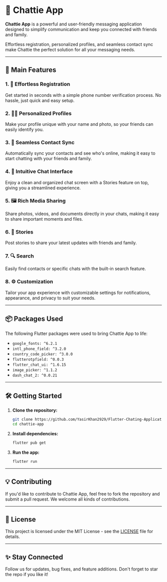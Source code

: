 # 📱 Chattie App

**Chattie App** is a powerful and user-friendly messaging application designed to simplify communication and keep you connected with friends and family. 

Effortless registration, personalized profiles, and seamless contact sync make Chattie the perfect solution for all your messaging needs.

---

## 🚀 **Main Features**

### 1. 📲 **Effortless Registration**
Get started in seconds with a simple phone number verification process. No hassle, just quick and easy setup.

### 2. 🧑‍🎨 **Personalized Profiles**
Make your profile unique with your name and photo, so your friends can easily identify you.

### 3. 🔗 **Seamless Contact Sync**
Automatically sync your contacts and see who's online, making it easy to start chatting with your friends and family.

### 4. 💬 **Intuitive Chat Interface**
Enjoy a clean and organized chat screen with a Stories feature on top, giving you a streamlined experience.

### 5. 🖼 **Rich Media Sharing**
Share photos, videos, and documents directly in your chats, making it easy to share important moments and files.

### 6. 📸 **Stories**
Post stories to share your latest updates with friends and family.

### 7. 🔍 **Search**
Easily find contacts or specific chats with the built-in search feature.

### 8. ⚙️ **Customization**
Tailor your app experience with customizable settings for notifications, appearance, and privacy to suit your needs.

---

## 📦 **Packages Used**

The following Flutter packages were used to bring Chattie App to life:

- `google_fonts: ^6.2.1`
- `intl_phone_field: ^3.2.0`
- `country_code_picker: ^3.0.0`
- `flutterotpfield: ^0.0.3`
- `flutter_chat_ui: ^1.6.15`
- `image_picker: ^1.1.2`
- `dash_chat_2: ^0.0.21`

---

## 🛠 **Getting Started**

1. **Clone the repository:**
    ```bash
    git clone https://github.com/YasirKhan2929/Flutter-Chating-Application/
    cd chattie-app
    ```

2. **Install dependencies:**
    ```bash
    flutter pub get
    ```

3. **Run the app:**
    ```bash
    flutter run
    ```

---

## 💡 **Contributing**

If you'd like to contribute to Chattie App, feel free to fork the repository and submit a pull request. We welcome all kinds of contributions.

---

## 📝 **License**

This project is licensed under the MIT License - see the [LICENSE](LICENSE) file for details.

---

## ✨ **Stay Connected**

Follow us for updates, bug fixes, and feature additions. Don't forget to star the repo if you like it!
